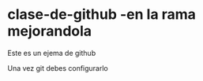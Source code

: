clase-de-github  -en la rama mejorandola
===============

Este es un ejema de github

Una vez git debes configurarlo 